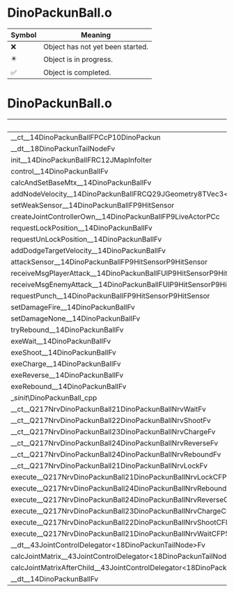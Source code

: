 # DinoPackunBall.o
| Symbol | Meaning 
| ------------- | ------------- 
| :x: | Object has not yet been started. 
| :eight_pointed_black_star: | Object is in progress. 
| :white_check_mark: | Object is completed. 


# DinoPackunBall.o
| Symbol | Decompiled? |
| ------------- | ------------- |
| __ct__14DinoPackunBallFPCcP10DinoPackun | :x: |
| __dt__18DinoPackunTailNodeFv | :x: |
| init__14DinoPackunBallFRC12JMapInfoIter | :x: |
| control__14DinoPackunBallFv | :x: |
| calcAndSetBaseMtx__14DinoPackunBallFv | :x: |
| addNodeVelocity__14DinoPackunBallFRCQ29JGeometry8TVec3&lt;f&gt; | :x: |
| setWeakSensor__14DinoPackunBallFP9HitSensor | :x: |
| createJointControllerOwn__14DinoPackunBallFP9LiveActorPCc | :x: |
| requestLockPosition__14DinoPackunBallFv | :x: |
| requestUnLockPosition__14DinoPackunBallFv | :x: |
| addDodgeTargetVelocity__14DinoPackunBallFv | :x: |
| attackSensor__14DinoPackunBallFP9HitSensorP9HitSensor | :x: |
| receiveMsgPlayerAttack__14DinoPackunBallFUlP9HitSensorP9HitSensor | :x: |
| receiveMsgEnemyAttack__14DinoPackunBallFUlP9HitSensorP9HitSensor | :x: |
| requestPunch__14DinoPackunBallFP9HitSensorP9HitSensor | :x: |
| setDamageFire__14DinoPackunBallFv | :x: |
| setDamageNone__14DinoPackunBallFv | :x: |
| tryRebound__14DinoPackunBallFv | :x: |
| exeWait__14DinoPackunBallFv | :x: |
| exeShoot__14DinoPackunBallFv | :x: |
| exeCharge__14DinoPackunBallFv | :x: |
| exeReverse__14DinoPackunBallFv | :x: |
| exeRebound__14DinoPackunBallFv | :x: |
| __sinit_\DinoPackunBall_cpp | :x: |
| __ct__Q217NrvDinoPackunBall21DinoPackunBallNrvWaitFv | :x: |
| __ct__Q217NrvDinoPackunBall22DinoPackunBallNrvShootFv | :x: |
| __ct__Q217NrvDinoPackunBall23DinoPackunBallNrvChargeFv | :x: |
| __ct__Q217NrvDinoPackunBall24DinoPackunBallNrvReverseFv | :x: |
| __ct__Q217NrvDinoPackunBall24DinoPackunBallNrvReboundFv | :x: |
| __ct__Q217NrvDinoPackunBall21DinoPackunBallNrvLockFv | :x: |
| execute__Q217NrvDinoPackunBall21DinoPackunBallNrvLockCFP5Spine | :x: |
| execute__Q217NrvDinoPackunBall24DinoPackunBallNrvReboundCFP5Spine | :x: |
| execute__Q217NrvDinoPackunBall24DinoPackunBallNrvReverseCFP5Spine | :x: |
| execute__Q217NrvDinoPackunBall23DinoPackunBallNrvChargeCFP5Spine | :x: |
| execute__Q217NrvDinoPackunBall22DinoPackunBallNrvShootCFP5Spine | :x: |
| execute__Q217NrvDinoPackunBall21DinoPackunBallNrvWaitCFP5Spine | :x: |
| __dt__43JointControlDelegator&lt;18DinoPackunTailNode&gt;Fv | :x: |
| calcJointMatrix__43JointControlDelegator&lt;18DinoPackunTailNode&gt;FPQ29JGeometry64TPosition3&lt;Q29JGeometry38TMatrix34&lt;Q29JGeometry13SMatrix34C&lt;f&gt;&gt;&gt;RC19JointControllerInfo | :x: |
| calcJointMatrixAfterChild__43JointControlDelegator&lt;18DinoPackunTailNode&gt;FPQ29JGeometry64TPosition3&lt;Q29JGeometry38TMatrix34&lt;Q29JGeometry13SMatrix34C&lt;f&gt;&gt;&gt;RC19JointControllerInfo | :x: |
| __dt__14DinoPackunBallFv | :x: |
